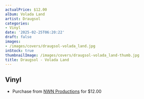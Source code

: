 ```yaml
---
actualPrice: $12.00
album: Volada Land
artist: Draugsol
categories:
- Vinyl
date: '2025-02-25T06:20:22'
draft: false
images:
- /images/covers/draugsol-volada_land.jpg
inStock: true
thumbnailImage: /images/covers/draugsol-volada_land-thumb.jpg
title: Draugsol - Volada Land
---
```


## Vinyl
* Purchase from [NWN Productions](http://shop.nwnprod.com/index.php?route=product/product&path=75&product_id=40950&sort=pd.name&order=ASC) for $12.00
